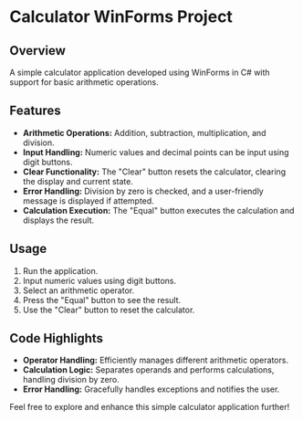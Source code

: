# Calculator WinForms Project

## Overview

A simple calculator application developed using WinForms in C# with support for basic arithmetic operations.

## Features

- **Arithmetic Operations:** Addition, subtraction, multiplication, and division.
- **Input Handling:** Numeric values and decimal points can be input using digit buttons.
- **Clear Functionality:** The "Clear" button resets the calculator, clearing the display and current state.
- **Error Handling:** Division by zero is checked, and a user-friendly message is displayed if attempted.
- **Calculation Execution:** The "Equal" button executes the calculation and displays the result.

## Usage

1. Run the application.
2. Input numeric values using digit buttons.
3. Select an arithmetic operator.
4. Press the "Equal" button to see the result.
5. Use the "Clear" button to reset the calculator.

## Code Highlights

- **Operator Handling:** Efficiently manages different arithmetic operators.
- **Calculation Logic:** Separates operands and performs calculations, handling division by zero.
- **Error Handling:** Gracefully handles exceptions and notifies the user.

Feel free to explore and enhance this simple calculator application further!
